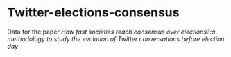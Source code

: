 # Twitter-elections-consensus
Data for the paper _How fast societies reach consensus over elections?:a methodology to study the evolution of Twitter conversations before election day_
